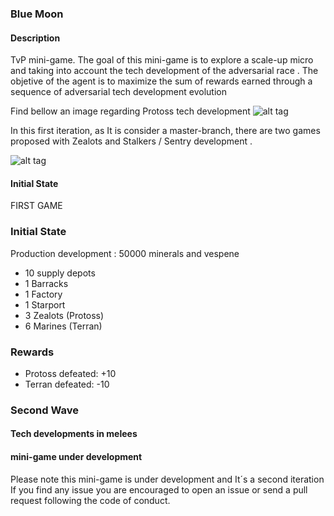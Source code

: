 ### Blue Moon 

#### Description
TvP mini-game. 
The goal of this mini-game is to explore a scale-up micro and taking into account the tech development of the adversarial race . The objetive of the agent is to maximize the sum of rewards earned through a sequence of adversarial tech development evolution

Find bellow an image regarding Protoss tech development
![alt tag](https://github.com/SoyGema/Startcraft_pysc2_minigames/blob/master/new_minigames/BlueMoon/Images/Protoss.jpg)

In this first iteration, as It is consider a master-branch, there are two games proposed with Zealots and Stalkers / Sentry development . 

![alt tag](https://github.com/SoyGema/Startcraft_pysc2_minigames/blob/master/new_minigames/BlueMoon/Images/First_Tech_Core_Protoss.png)

#### Initial State

FIRST GAME 

### Initial State
Production development : 50000 minerals and vespene
*  10 supply depots
*  1 Barracks
*  1 Factory 
*  1 Starport 
*  3 Zealots (Protoss)
*  6 Marines  (Terran) 

### Rewards 

* Protoss defeated: +10
* Terran defeated: -10 

### Second Wave  



#### Tech developments in melees



#### mini-game under development

Please note this mini-game is under development and It´s a second iteration
If you find any issue you are encouraged to open an issue or send a pull request following the code of conduct. 
